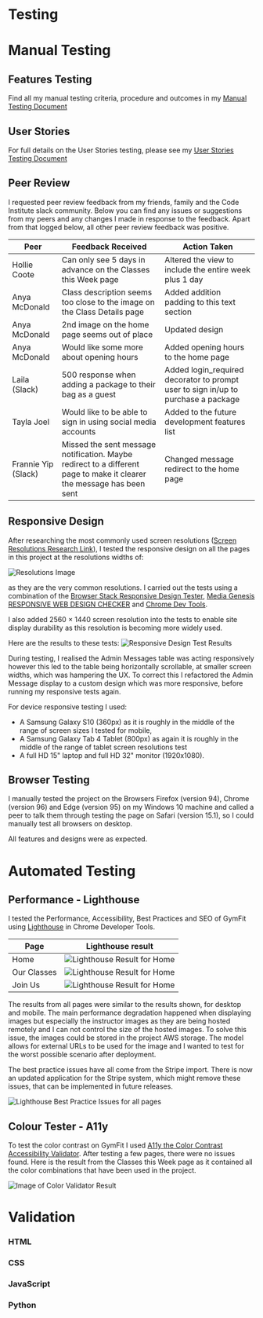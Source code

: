 # Testing

# Manual Testing

## Features Testing
Find all my manual testing criteria, procedure and outcomes in my [Manual Testing Document](gym-fit-manual-testing-document.pdf)

## User Stories

For full details on the User Stories testing, please see my [User Stories Testing Document](gym-fit-user-stories-testing-document.pdf)

## Peer Review

I requested peer review feedback from my friends, family and the Code Institute slack community. Below you can find any issues or suggestions from my peers and any changes I made in response to the feedback. Apart from that logged below, all other peer review feedback was positive.

|Peer |Feedback Received |Action Taken |
|-----|-----|-----|
|Hollie Coote |Can only see 5 days in advance on the Classes this Week page |Altered the view to include the entire week plus 1 day |
|Anya McDonald |Class description seems too close to the image on the Class Details page |Added addition padding to this text section |
|Anya McDonald |2nd image on the home page seems out of place |Updated design |
|Anya McDonald |Would like some more about opening hours  |Added opening hours to the home page |
|Laila (Slack) |500 response when adding a package to their bag as a guest  |Added login_required decorator to prompt user to sign in/up to purchase a package |
|Tayla Joel |Would like to be able to sign in using social media accounts  |Added to the future development features list |
|Frannie Yip (Slack) |Missed the sent message notification. Maybe redirect to a different page to make it clearer the message has been sent  |Changed message redirect to the home page |

## Responsive Design 

After researching the most commonly used screen resolutions ([Screen Resolutions Research Link](https://www.browserstack.com/guide/responsive-design-breakpoints)), I tested the responsive design on all the pages in this project at the resolutions widths of:

![Resolutions Image](responsive-test-resolutions.jpg)

as they are the very common resolutions. I carried out the tests using a combination of the [Browser Stack Responsive Design Tester](https://www.browserstack.com/responsive), [Media Genesis RESPONSIVE WEB DESIGN CHECKER](https://responsivedesignchecker.com/) and [Chrome Dev Tools](https://developer.chrome.com/docs/devtools/). 

I also added 2560 × 1440 screen resolution into the tests to enable site display durability as this resolution is becoming more widely used.

Here are the results to these tests:
![Responsive Design Test Results](gymfit-responsive-testing-results.png)

During testing, I realised the Admin Messages table was acting responsively however this led to the table being horizontally scrollable, at smaller screen widths, which was hampering the UX. To correct this I refactored the Admin Message display to a custom design which was more responsive, before running my responsive tests again.

For device responsive testing I used:
- A Samsung Galaxy S10 (360px) as it is roughly in the middle of the range of screen sizes I tested for mobile, 
- A Samsung Galaxy Tab 4 Tablet (800px) as again it is roughly in the middle of the range of tablet screen resolutions test 
- A full HD 15" laptop and full HD 32" monitor (1920x1080).

## Browser Testing

I manually tested the project on the Browsers Firefox (version 94), Chrome (version 96) and Edge (version 95) on my Windows 10 machine and called a peer to talk them through testing the page on Safari (version 15.1), so I could manually test all browsers on desktop.

All features and designs were as expected.

# Automated Testing

## Performance - Lighthouse
I tested the Performance, Accessibility, Best Practices and SEO of GymFit using [Lighthouse](https://developers.google.com/web/tools/lighthouse) in Chrome Developer Tools.

|Page | Lighthouse result |
| --- | --- |
|Home | ![Lighthouse Result for Home](gymfit-lighthouse-home.jpg) |
|Our Classes | ![Lighthouse Result for Home](gymfit-lighthouse-our-classes.jpg) |
|Join Us | ![Lighthouse Result for Home](gymfit-lighthouse-class-access-packages.jpg) |

The results from all pages were similar to the results shown, for desktop and mobile. The main performance degradation happened when displaying images but especially the instructor images as they are being hosted remotely and I can not control the size of the hosted images. To solve this issue, the images could be stored in the project AWS storage. The model allows for external URLs to be used for the image and I wanted to test for the worst possible scenario after deployment.

The best practice issues have all come from the Stripe import. There is now an updated application for the Stripe system, which might remove these issues, that can be implemented in future releases.

![Lighthouse Best Practice Issues for all pages](gymfit-lighthouse-best-practice-issues.jpg)

## Colour Tester - A11y

To test the color contrast on GymFit I used [A11y the Color Contrast Accessibility Validator](https://color.a11y.com/). After testing a few pages, there were no issues found. Here is the result from the Classes this Week page as it contained all the color combinations that have been used in the project.

![Image of Color Validator Result](gymfit-a11y-color-test.jpg)

# Validation

### HTML

### CSS

### JavaScript

### Python
